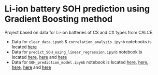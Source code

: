 # Li-ion battery SOH prediction using Gradient Boosting method
Project based on data for Li-ion batteries of CS and CX types from CALCE.

* Data for `clear_data.ipynb` & `correlation_analysis.ipynb` notebooks is located [here](https://drive.google.com/drive/folders/1FEFU1d2vKKKOwxYiRvMaUkD2ZpKKDBvG?usp=sharing)
* Data for `predict_SOH_using_linear_regression.ipynb` notebook is located [here](https://drive.google.com/drive/folders/1qWHBtGkwJKK0KTjr1V38aMbFAEHQOk3p?usp=sharing), [here](https://drive.google.com/file/d/1NHDwNp86EI4mdNaFMkJb6N-X5tga9Gnw/view?usp=sharing) and [here](https://drive.google.com/file/d/1-0CXuR7YuX18cipxj0tLULqqjJbudLZB/view?usp=sharing)
* Data for `SOH_prediction_model.ipynb` notebook is located [here](https://drive.google.com/drive/folders/1qWHBtGkwJKK0KTjr1V38aMbFAEHQOk3p?usp=drive_link), [here](https://drive.google.com/drive/folders/1FEFU1d2vKKKOwxYiRvMaUkD2ZpKKDBvG?usp=sharing), [here](https://drive.google.com/drive/folders/1OrMjlPus5ih-QqS-LPdtbUuvSJAmQGNC?usp=sharing), [here](https://drive.google.com/drive/folders/1lbmCLf4cyyNPSCLVDru3HcI530PMzSit?usp=sharing) and [here](https://drive.google.com/drive/folders/1cFsC5qf3ai4g4-y4Y6THO2rCB830dDzY?usp=sharing)
